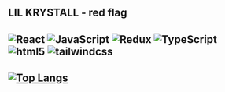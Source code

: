 ## LIL KRYSTALL - red flag
## ![React](https://img.shields.io/badge/React-20232A?style=for-the-badge&logo=React&logoColor=61DAFB) ![JavaScript](https://img.shields.io/badge/-JavaScript-F7DF1E?style=for-the-badge&logo=JavaScript&logoColor=white) ![Redux](https://img.shields.io/badge/Redux-764ABC?style=for-the-badge&logo=Redux&logoColor=white) ![TypeScript](https://img.shields.io/badge/TypeScript-3178C6?style=for-the-badge&logo=TypeScript&logoColor=white) ![html5](https://img.shields.io/badge/html5-E34F26?style=for-the-badge&logo=html5&logoColor=white) ![tailwindcss](https://img.shields.io/badge/tailwindcss-06B6D4?style=for-the-badge&logo=tailwindcss&logoColor=white)

## [![Top Langs](https://github-readme-stats.vercel.app/api/top-langs/?username=IakovlevKirill&layout=donut)](https://github.com/anuraghazra/github-readme-stats)
<!--
**IakovlevKirill/IakovlevKirill** is a ✨ _special_ ✨ repository because its `README.md` (this file) appears on your GitHub profile.

Here are some ideas to get you started:

- 🔭 I’m currently working on ...
- 🌱 I’m currently learning ...
- 👯 I’m looking to collaborate on ...
- 🤔 I’m looking for help with ...
- 💬 Ask me about ...
- 📫 How to reach me: ...
- 😄 Pronouns: ...
- ⚡ Fun fact: ...
-->
